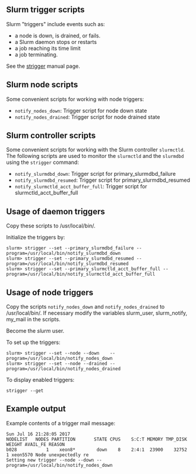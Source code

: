 Slurm trigger scripts
---------------------

Slurm "triggers" include events such as:

* a node is down, is drained, or fails.
* a Slurm daemon stops or restarts
* a job reaching its time limit
* a job terminating.

See the [strigger](https://slurm.schedmd.com/strigger.html) manual page.

Slurm node scripts
------------------

Some convenient scripts for working with node triggers:

* ```notify_nodes_down```: Trigger script for node down state
* ```notify_nodes_drained```: Trigger script for node drained state

Slurm controller scripts
------------------------

Some convenient scripts for working with the Slurm controller ```slurmctld```.
The following scripts are used to monitor the ```slurmctld``` and the ```slurmdbd``` using the ```strigger``` command:

* ```notify_slurmdbd_down```: Trigger script for primary_slurmdbd_failure
* ```notify_slurmdbd_resumed```: Trigger script for primary_slurmdbd_resumed
* ```notify_slurmctld_acct_buffer_full```: Trigger script for slurmctld_acct_buffer_full

Usage of daemon triggers
------------------------

Copy these scripts to /usr/local/bin/.

Initialize the triggers by:
```
slurm> strigger --set --primary_slurmdbd_failure --program=/usr/local/bin/notify_slurmdbd_down
slurm> strigger --set --primary_slurmdbd_resumed --program=/usr/local/bin/notify_slurmdbd_resumed
slurm> strigger --set --primary_slurmctld_acct_buffer_full --program=/usr/local/bin/notify_slurmctld_acct_buffer_full
```

Usage of node triggers
----------------------

Copy the scripts ```notify_nodes_down``` and ```notify_nodes_drained``` to /usr/local/bin/.
If necessary modify the variables slurm_user, slurm_notify, my_mail in the scripts.

Become the *slurm* user.

To set up the triggers:

```
slurm> strigger --set --node --down    --program=/usr/local/bin/notify_nodes_down
slurm> strigger --set --node --drained --program=/usr/local/bin/notify_nodes_drained
```

To display enabled triggers:

```
strigger --get
```

Example output
--------------

Example contents of a trigger mail message:

```
Sun Jul 16 21:28:05 2017
NODELIST   NODES PARTITION       STATE CPUS    S:C:T MEMORY TMP_DISK WEIGHT AVAIL_FE REASON              
b028           1    xeon8*        down    8    2:4:1  23900    32752      1 xeon5570 Node unexpectedly re
Setting new trigger --node --down --program=/usr/local/bin/notify_nodes_down
```
